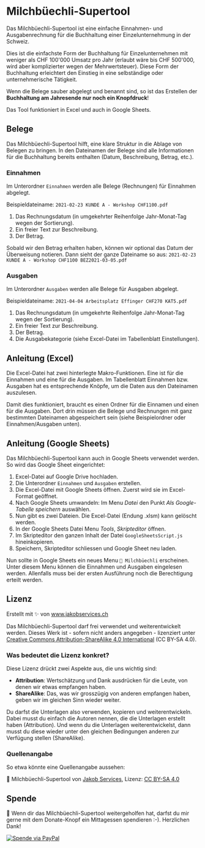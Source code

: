 # Milchbüechli-Supertool

Das Milchbüechli-Supertool ist eine einfache Einnahmen- und Ausgabenrechnung für die Buchhaltung einer Einzelunternehmung in der Schweiz.

Dies ist die einfachste Form der Buchhaltung für Einzelunternehmen mit weniger als CHF 100'000 Umsatz pro Jahr (erlaubt wäre bis CHF 500'000, wird aber komplizierter wegen der Mehrwertsteuer). Diese Form der Buchhaltung erleichtert den Einstieg in eine selbständige oder unternehmerische Tätigkeit.

Wenn die Belege sauber abgelegt und benannt sind, so ist das Erstellen der **Buchhaltung am Jahresende nur noch ein Knopfdruck**!

Das Tool funktioniert in Excel und auch in Google Sheets.

## Belege 

Das Milchbüechli-Supertool hilft, eine klare Struktur in die Ablage von Belegen zu bringen. In den Dateinamen der Belege sind alle Informationen für die Buchhaltung bereits enthalten (Datum, Beschreibung, Betrag, etc.).

### Einnahmen

Im Unterordner `Einnahmen` werden alle Belege (Rechnungen) für Einnahmen abgelegt.

Beispieldateiname: `2021-02-23 KUNDE A - Workshop CHF1100.pdf`

1. Das Rechnungsdatum (in umgekehrter Reihenfolge Jahr-Monat-Tag wegen der Sortierung).
2. Ein freier Text zur Beschreibung.
3. Der Betrag.

Sobald wir den Betrag erhalten haben, können wir optional das Datum der Überweisung notieren. Dann sieht der ganze Dateiname so aus: `2021-02-23 KUNDE A - Workshop CHF1100 BEZ2021-03-05.pdf`

### Ausgaben

Im Unterordner `Ausgaben` werden alle Belege für Ausgaben abgelegt.

Beispieldateiname: `2021-04-04 Arbeitsplatz Effinger CHF270 KAT5.pdf`

1. Das Rechnungsdatum (in umgekehrte Reihenfolge Jahr-Monat-Tag wegen der Sortierung).
2. Ein freier Text zur Beschreibung.
3. Der Betrag.
4. Die Ausgabekategorie (siehe Excel-Datei im Tabellenblatt Einstellungen).

## Anleitung (Excel)

Die Excel-Datei hat zwei hinterlegte Makro-Funktionen. Eine ist für die Einnahmen und eine für die Ausgaben. Im Tabellenblatt Einnahmen bzw. Ausgaben hat es entsprechende Knöpfe, um die Daten aus den Dateinamen auszulesen.

Damit dies funktioniert, braucht es einen Ordner für die Einnamen und einen für die Ausgaben. Dort drin müssen die Belege und Rechnungen mit ganz bestimmten Dateinamen abgespeichert sein (siehe Beispielordner oder Einnahmen/Ausgaben unten).

## Anleitung (Google Sheets)

Das Milchbüechli-Supertool kann auch in Google Sheets verwendet werden. So wird das Google Sheet eingerichtet:

1. Excel-Datei auf Google Drive hochladen.
2. Die Unterordner `Einnahmen` und `Ausgaben` erstellen.
3. Die Excel-Datei mit Google Sheets öffnen. Zuerst wird sie im Excel-Format geöffnet.
4. Nach Google Sheets umwandeln: Im Menu *Datei* den Punkt *Als Google-Tabelle speichern* auswählen.
5. Nun gibt es zwei Dateien. Die Excel-Datei (Endung .xlsm) kann gelöscht werden.
6. In der Google Sheets Datei Menu *Tools*, *Skripteditor* öffnen.
7. Im Skripteditor den ganzen Inhalt der Datei `GoogleSheetsScript.js` hineinkopieren.
8. Speichern, Skripteditor schliessen und Google Sheet neu laden.

Nun sollte in Google Sheets ein neues Menu `🥛 Milchbüechli` erscheinen. Unter diesem Menu können die Einnahmen und Ausgaben eingelesen werden. Allenfalls muss bei der ersten Ausführung noch die Berechtigung erteilt werden. 

## Lizenz

Erstellt mit ✨ von www.jakobservices.ch

Das Milchbüechli-Supertool darf frei verwendet und weiterentwickelt werden. Dieses Werk ist - sofern nicht anders angegeben - lizenziert unter [Creative Commons Attribution-ShareAlike 4.0 International](https://creativecommons.org/licenses/by-sa/4.0/) (CC BY-SA 4.0).

### Was bedeutet die Lizenz konkret?

Diese Lizenz drückt zwei Aspekte aus, die uns wichtig sind:

- **Attribution**: Wertschätzung und Dank ausdrücken für die Leute, von denen wir etwas empfangen haben.
- **ShareAlike**: Das, was wir grosszügig von anderen empfangen haben, geben wir im gleichen Sinn wieder weiter.

Du darfst die Unterlagen also verwenden, kopieren und weiterentwickeln. Dabei musst du einfach die Autoren nennen, die die Unterlagen erstellt haben (Attribution). Und wenn du die Unterlagen weiterentwickelst, dann musst du diese wieder unter den gleichen Bedingungen anderen zur Verfügung stellen (ShareAlike).

### Quellenangabe

So etwa könnte eine Quellenangabe aussehen:

📌 Milchbüechli-Supertool von [Jakob Services](https://www.jakobservices.ch), Lizenz: [CC BY-SA 4.0](https://creativecommons.org/licenses/by-sa/4.0/)

## Spende

🍣 Wenn dir das Milchbüechli-Supertool weitergeholfen hat, darfst du mir gerne mit dem Donate-Knopf ein Mittagessen spendieren :-). Herzlichen Dank!

[![Spende via PayPal](https://www.paypalobjects.com/en_US/i/btn/btn_donateCC_LG.gif)](https://www.paypal.com/cgi-bin/webscr?cmd=_donations&business=info@jakobservices.ch&item_name=Milchbuechli-Supertool&currency_code=CHF)